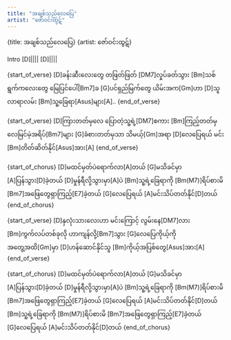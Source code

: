```yaml
---
title: "အချစ်သည်လေပြေ"
artist: "ဇော်ဝင်းထွဋ်"
---
```


{title: အချစ်သည်လေပြေ}
{artist: ဇော်ဝင်းထွဋ်}

Intro
[D]|||| [D]||||

{start_of_verse}
[D]ခန်းဆီးလေးတွေ တဖြတ်ဖြတ် [DM7]လှုပ်ခတ်သွား
[Bm]သစ်ရွက်ကလေးတွေ မြေပြင်ပေါ်[Bm7]ခ
[G]ပင်ရှည်မြက်တွေ ယိမ်းအက[Gm]ဟာ
[D]သူလာရာလမ်း [Bm]သူ့ခြေရာ[Asus]များ[A]..
{end_of_verse}

{start_of_verse}
[D]ကြားတတ်မှလေ ပြောတဲ့သူ့ရဲ့[DM7]စကား
[Bm]ကြည့်တတ်မှလေမြင်မဲ့အရိပ်[Bm7]များ
[G]ခံစားတတ်မှသာ သိမယ့်[Gm]အရာ
[D]လေပြေရယ် မင်း [Bm]တိတ်ဆိတ်နိုင်[Asus]အား[A]
{end_of_verse}

{start_of_chorus}
[D]မထင်မှတ်ပဲရောက်လာ[A]တယ်
[G]မသိခင်မှာ [A]ပြန်သွား[D]ခဲ့တယ်
[D]မှုန်ရီလို့သွားမှာ[A]ပဲ
[Bm]သူ့ရဲ့ခြေရာကို [Bm(M7)]ရိပ်စားမိ
[Bm7]အဖြေတွေရှာကြည့်[E7]ခဲ့တယ်
[G]လေပြေရယ် [A]မင်းသိပ်တတ်နိုင်[D]တယ်
{end_of_chorus}

{start_of_verse}
[D]နှလုံးသားလေးဟာ မင်းကြောင့် လွမ်းနေ[DM7]လား
[Bm]ကွက်လပ်တစ်ခုလို ဟာကျန်လို့[Bm7]သွား
[G]လေပြေကိုယ့်ကို အတွေ့အထိ[Gm]မှာ
[D]ဟန်ဆောင်နိုင်သူ [Bm]ကိုယ့်အပြစ်တွေ[Asus]အား[A]
{end_of_verse}

{start_of_chorus}
[D]မထင်မှတ်ပဲရောက်လာ[A]တယ်
[G]မသိခင်မှာ [A]ပြန်သွား[D]ခဲ့တယ်
[D]မှုန်ရီလို့သွားမှာ[A]ပဲ
[Bm]သူ့ရဲ့ခြေရာကို [Bm(M7)]ရိပ်စားမိ
[Bm7]အဖြေတွေရှာကြည့်[E7]ခဲ့တယ်
[G]လေပြေရယ် [A]မင်းသိပ်တတ်နိုင်[D]တယ်
[Bm]သူ့ရဲ့ခြေရာကို [Bm(M7)]ရိပ်စားမိ
[Bm7]အဖြေတွေရှာကြည့်[E7]ခဲ့တယ်
[G]လေပြေရယ် [A]မင်းသိပ်တတ်နိုင်[D]တယ်
{end_of_chorus}
